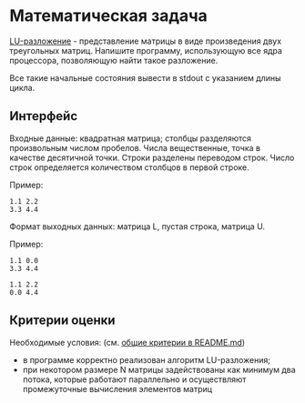 # Математическая задача

[LU-разложение](https://ru.wikipedia.org/wiki/LU-разложение) - представление матрицы в виде 
произведения двух треугольных матриц. 
Напишите программу, использующую все ядра процессора, позволяющую найти такое разложение.

Все такие начальные состояния вывести в stdout с указанием длины цикла.

## Интерфейс

Входные данные: квадратная матрица; столбцы разделяются произвольным числом пробелов.
Числа вещественные, точка в качестве десятичной точки. Строки разделены переводом строк. 
Число строк определяется количеством столбцов в первой строке.

Пример:
```
1.1 2.2
3.3 4.4
```

Формат выходных данных: матрица L, пустая строка, матрица U.

Пример:

```
1.1 0.0
3.3 4.4

1.1 2.2
0.0 4.4
```

## Критерии оценки

Необходимые условия:
(см. [общие критерии в README.md](../README.md))
- в программе корректно реализован алгоритм LU-разложения;
- при некотором размере N матрицы задействованы как минимум два потока, 
которые работают параллельно и осуществляют промежуточные вычисления элементов матриц 
